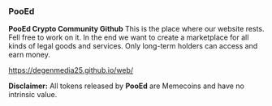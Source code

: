 ### PooEd

**PooEd Crypto Community Github**
This is the place where our website rests.
Fell free to work on it.
In the end we want to create a marketplace for all kinds of legal goods and services. 
Only long-term holders can access and earn money.


https://degenmedia25.github.io/web/


**Disclaimer:** All tokens released by **PooEd** are Memecoins and have no intrinsic value.
